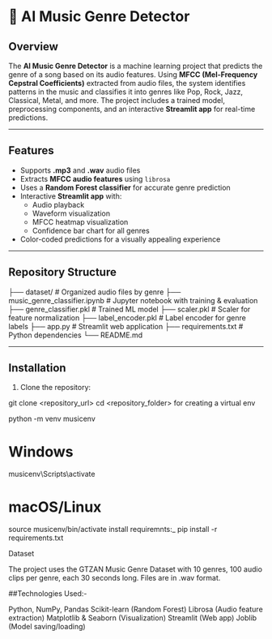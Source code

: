 # 🎵 AI Music Genre Detector

## Overview
The **AI Music Genre Detector** is a machine learning project that predicts the genre of a song based on its audio features. Using **MFCC (Mel-Frequency Cepstral Coefficients)** extracted from audio files, the system identifies patterns in the music and classifies it into genres like Pop, Rock, Jazz, Classical, Metal, and more. The project includes a trained model, preprocessing components, and an interactive **Streamlit app** for real-time predictions.

---

## Features
- Supports **.mp3** and **.wav** audio files  
- Extracts **MFCC audio features** using `librosa`  
- Uses a **Random Forest classifier** for accurate genre prediction  
- Interactive **Streamlit app** with:  
  - Audio playback  
  - Waveform visualization  
  - MFCC heatmap visualization  
  - Confidence bar chart for all genres  
- Color-coded predictions for a visually appealing experience  

---

## Repository Structure
├── dataset/ # Organized audio files by genre
├── music_genre_classifier.ipynb # Jupyter notebook with training & evaluation
├── genre_classifier.pkl # Trained ML model
├── scaler.pkl # Scaler for feature normalization
├── label_encoder.pkl # Label encoder for genre labels
├── app.py # Streamlit web application
├── requirements.txt # Python dependencies
└── README.md


---

## Installation
1. Clone the repository:

git clone <repository_url>
cd <repository_folder>
for creating a virtual env

python -m venv musicenv
# Windows
musicenv\Scripts\activate
# macOS/Linux
source musicenv/bin/activate
install requiremnts:_
pip install -r requirements.txt

Dataset

The project uses the GTZAN Music Genre Dataset
 with 10 genres, 100 audio clips per genre, each 30 seconds long. Files are in .wav format.

##Technologies Used:-

Python, NumPy, Pandas
Scikit-learn (Random Forest)
Librosa (Audio feature extraction)
Matplotlib & Seaborn (Visualization)
Streamlit (Web app)
Joblib (Model saving/loading)


